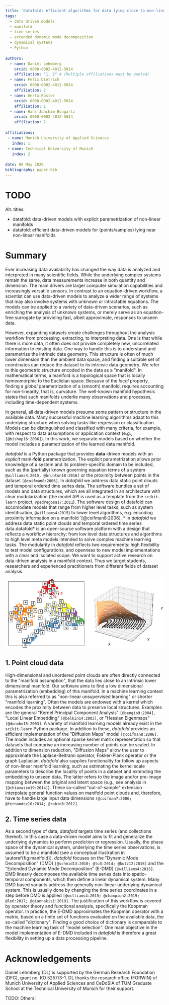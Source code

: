 ```yaml
---
title: 'datafold: efficient algorithms for data lying close to non-linear manifolds'
tags:
  - data driven models
  - manifold 
  - time series
  - extended dynamic mode decomposition 
  - dynamical systems
  - Python
 
authors:
  - name: Daniel Lehmberg
    orcid: 0000-0002-4012-5014
    affiliation: "1, 2" # (Multiple affiliations must be quoted)
  - name: Felix Dietrich
    orcid: 0000-0002-4012-5014
    affiliation: 2
  - name: Gerta Köster 
    orcid: 0000-0002-4012-5014
    affiliation: 1
  - name: Hans-Joachim Bungartz
    orcid: 0000-0002-4012-5014
    affiliation: 2
  
affiliations:
 - name: Munich University of Applied Sciences
   index: 1
 - name: Technical University of Munich
   index: 2

date: 06 May 2020
bibliography: paper.bib
---
```


# TODO
Alt. titles:

* datafold: data-driven models with explicit parametrization of non-linear manifolds
* datafold: efficient data-driven models for (points/samples) lying near non-linear
  manifolds

# Summary
Ever increasing data availability has changed the way data is analyzed and interpreted in many scientific fields. While the underlying complex systems remain the same, data measurements increase in both quantity and dimension. The main drivers are larger computer simulation capabilities and increasingly versatile sensors. In contrast to an equation-driven workflow, a scientist can use data-driven models to analyze a wider range of systems that may also involve systems with unknown or intractable equations. The models can be applied to a variety of data-driven scenarios, such as enriching the analysis of unknown systems, or merely serve as an equation-free surrogate by providing fast, albeit approximate, responses to unseen data. 

However, expanding datasets create challenges throughout the analysis workflow from processing, extracting, to interpreting data. One is that while there is more data, it often does not provide completely new, uncorrelated information to existing data. One way to handle this is to understand and parametrize the intrinsic data geometry. This structure is often of much lower dimension than the ambient data space, and finding a suitable set of coordinates can reduce the dataset to its intrinsic data geometry. We refer to this geometric structure encoded in the data as a "manifold". In mathematical terms, a manifold is a topological space that is locally homeomorphic to the Euclidian space. Because of the *local* property, finding a *global* parametrization of a (smooth) manifold, requires accounting for non-linearity, that is, curvature. The well-known manifold hypothesis states that such manifolds underlie many observations and processes, including time-dependent systems.

In general, all data-driven models presume some pattern or structure in the available data. Many successful machine learning algorithms adapt to this underlying structure when solving tasks like regression or classification. Models can be distinguished and classified with many criteria, for example, with respect to data assumptions or application context (e.g., `[@bishop16:2006]`). In this work, we separate models based on whether the model includes a parametrization of the learned data manifold. 

*datafold* is a Python package that provides **data**-driven models with an *explicit* mani-**fold** parametrization. The explicit parametrization allows prior knowledge of a system and its problem-specific domain to be included, such as the (partially) known governing equation terms of a system `@williams4:2015, @brunton18:2016]` or the proximity between points in the dataset `[@coifman8:2006]`.  In *datafold* we address data static point clouds and temporal ordered time series data. The software bundles a set of models and data structures, which are all integrated in an architecture with clear modularization (the model API is used as a template from the `scikit-learn` project, `@pedregosa17:2011`). The software design of datafold can accomodate models that range from higher level tasks, such as system identification, `@williams4:2015`) to lower level algorithms, e.g. encoding proximity information on a manifold `[@coifman8:2006]. *
In *datafold* we address data static point clouds and temporal ordered time series data.datafold* is an open-source software platform with a design that reflects a workflow hierarchy: from low level data structures and algorithms to high level meta models intended to solve complex machine learning tasks. The modularity in *datafold* reflects two requirements: high flexibility to test model configurations, and openness to new model implementations with a clear and isolated scope. We want to support active research on data-driven analysis in a manifold context. Thus we target students, researchers and experienced practitioners from different fields of dataset analysis.

![(Left) Point cloud of embedded hand written digits between 0 and 5. Each point has 64 dimensions with each dimension being a pixel of an an 8 x 8 image. (Right) Conceptual illustration of a three dimensional time series forming a phase space with geometrical structure. The time series start in the `(x,y)` plane and end in the `z`-axis \label{fig:manifold}](manifold_figure.png)

## 1. Point cloud data

High-dimensional and unordered point clouds are often directly connected to the "manifold assumption", that the data lies close to an intrinsic lower dimensional manifold. Our software aims to find a low dimensional parametrization (embedding) of this manifold. In a machine learning context this is also referred to as "non-linear unsupervised learning" or shorter "manifold learning". Often the models are endowed with a kernel which encodes the proximity between data to preserve local structures. Examples are the general "Kernel Principal Component Analysis" `[@bengio9:2004]`, "Local Linear Embedding" `[@belkin14:2003]`, or "Hessian Eigenmaps" `[@donoho15:2003]`. A variety of manifold learning models already exist in the `scikit-learn` Python package. In addition to these, *datafold* provides an efficient implementation of the "Diffusion Maps" model `[@coifman8:2006]`. The model includes an optional sparse kernel matrix representation so that datasets  that comprise an increasing number of points can be scaled. In addition to dimension reduction, "Diffusion Maps" allow the user to approximate the Laplace-Beltrami operator, Fokker-Plank operator or the graph Laplacian. *datafold* also supplies functionality for follow up aspects of non-linear manifold learning, such as estimating the kernel scale parameters to describe the locality of points in a dataset and extending the embedding to unseen data. The latter refers to the image and/or pre-image mapping between the original and latent space (e.g., see analysis in `[@chiavazzo19:2014]`). These so-called "out-of-sample" extension interpolate general function values on manifold point clouds and, therefore, have to handle large input data dimensions `[@coifman7:2006; @fernandez10:2014; @rabin6:2012]`.

## 2. Time series data

As a second type of data, *datafold* targets time series (and collections thereof). In this case a data-driven model aims to fit and generalize the underlying dynamics to perform prediction or regression. Usually, the phase space of the dynamical system, underlying the time series observations, is assumed to be a manifold (see a conceptual illustration in \autoref{fig:manifold}). *datafold* focuses on the "Dynamic Mode Decomposition" (DMD) `[@schmid13:2010; @tu3:2014; @kutz12:2016]` and the "Extended Dynamic Mode Decomposition" (E-DMD) `[@williams4:2015]`. DMD linearly decomposes the available time series data into spatio-temporal components, which then define a linear dynamical system. Many DMD based variants address the generally non-linear underlying dynamical system. This is usually done by changing the time series coordinates in a step before DMD is applied `[@williams4:2015; @champion2:2019; @le0:2017; @giannakis1:2019]`. The justification of this workflow is covered by operator theory and functional analysis, specifically the Koopman operator. In practice, the E-DMD approximates the Koopman operator with a matrix, based on a finite set of functions evaluated on the available data, the so-called "dictionary". Finding a good choice of dictionary is comparable to the machine learning task of "model selection". One main objective in the model implementation of E-DMD included in *datafold* is therefore a great flexibility in setting up a data processing pipeline.


# Acknowledgements

Daniel Lehmberg (DL) is supported by the German Research Foundation (DFG), grant no. KO 5257/3-1. DL thanks the research office (FORWIN) of Munich University of Applied Sciences and CeDoSIA of TUM Graduate School at the Technical University of Munich for their support.

TODO: Others!


